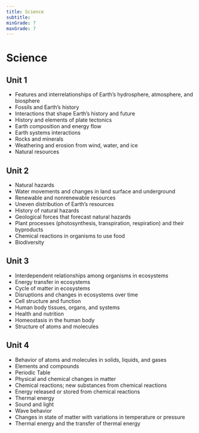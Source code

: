 ```yaml
---
title: Science
subtitle: 
minGrade: 7
maxGrade: 7
---
```

# Science


## Unit 1
* Features and interrelationships of Earth’s hydrosphere, atmosphere, and biosphere
* Fossils and Earth’s history
* Interactions that shape Earth’s history and future
* History and elements of plate tectonics
* Earth composition and energy flow
* Earth systems interactions
* Rocks and minerals
* Weathering and erosion from wind, water, and ice
* Natural resources

## Unit 2
* Natural hazards
* Water movements and changes in land surface and underground
* Renewable and nonrenewable resources
* Uneven distribution of Earth’s resources
* History of natural hazards
* Geological forces that forecast natural hazards
* Plant processes (photosynthesis, transpiration, respiration) and their byproducts
* Chemical reactions in organisms to use food
* Biodiversity

## Unit 3
* Interdependent relationships among organisms in ecosystems
* Energy transfer in ecosystems
* Cycle of matter in ecosystems
* Disruptions and changes in ecosystems over time
* Cell structure and function
* Human body tissues, organs, and systems
* Health and nutrition
* Homeostasis in the human body
* Structure of atoms and molecules

## Unit 4
* Behavior of atoms and molecules in solids, liquids, and gases
* Elements and compounds
* Periodic Table
* Physical and chemical changes in matter
* Chemical reactions; new substances from chemical reactions
* Energy released or stored from chemical reactions
* Thermal energy
* Sound and light
* Wave behavior
* Changes in state of matter with variations in temperature or pressure
* Thermal energy and the transfer of thermal energy